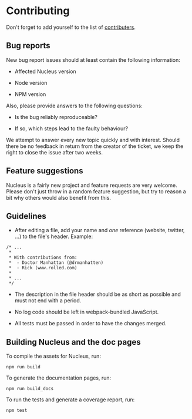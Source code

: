 # Contributing

Don't forget to add yourself to the list of [contributers](https://github.com/holidaypirates/nucleus/blob/master/CONTRIBUTORS.md).

## Bug reports

New bug report issues should at least contain the following information:

* Affected Nucleus version

* Node version

* NPM version

Also, please provide answers to the following questions:

* Is the bug reliably reproduceable?

* If so, which steps lead to the faulty behaviour?

We attempt to answer every new topic quickly and with interest. Should there be no feedback in return from the creator of the ticket, we keep the right to close the issue after two weeks.

## Feature suggestions

Nucleus is a fairly new project and feature requests are very welcome. Please don't just throw in a random feature suggestion, but try to reason a bit why others would also benefit from this.

## Guidelines

* After editing a file, add your name and _one_ reference (website, twitter, ...) to the file's header. Example:

```
/* ...
 *
 * With contributions from:
 *  - Doctor Manhattan (@drmanhatten)
 *  - Rick (www.rolled.com)
 *
 * ...
 */
```

* The description in the file header should be as short as possible and must not end with a period.

* No log code should be left in webpack-bundled JavaScript.

* All tests must be passed in order to have the changes merged.

## Building Nucleus and the doc pages

To compile the assets for Nucleus, run:

```
npm run build
```

To generate the documentation pages, run:

```
npm run build_docs
```

To run the tests and generate a coverage report, run:

```
npm test
```
